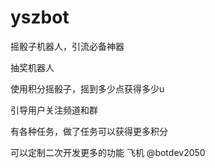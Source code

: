# yszbot
摇骰子机器人，引流必备神器


抽奖机器人

使用积分摇骰子，摇到多少点获得多少u

引导用户关注频道和群

有各种任务，做了任务可以获得更多积分

可以定制二次开发更多的功能 飞机 @botdev2050
